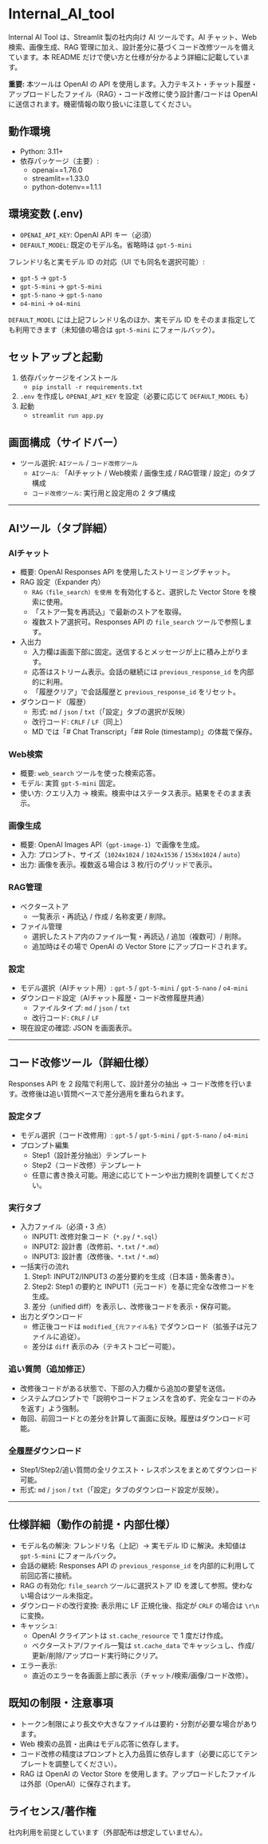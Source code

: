 ﻿# Internal_AI_tool
Internal AI Tool は、Streamlit 製の社内向け AI ツールです。AI チャット、Web 検索、画像生成、RAG 管理に加え、設計差分に基づくコード改修ツールを備えています。本 README だけで使い方と仕様が分かるよう詳細に記載しています。

**重要:** 本ツールは OpenAI の API を使用します。入力テキスト・チャット履歴・アップロードしたファイル（RAG）・コード改修に使う設計書/コードは OpenAI に送信されます。機密情報の取り扱いに注意してください。

## 動作環境
- Python: 3.11+
- 依存パッケージ（主要）:
  - openai==1.76.0
  - streamlit==1.33.0
  - python-dotenv==1.1.1

## 環境変数 (.env)
- `OPENAI_API_KEY`: OpenAI API キー（必須）
- `DEFAULT_MODEL`: 既定のモデル名。省略時は `gpt-5-mini`

フレンドリ名と実モデル ID の対応（UI でも同名を選択可能）:
- `gpt-5` → `gpt-5`
- `gpt-5-mini` → `gpt-5-mini`
- `gpt-5-nano` → `gpt-5-nano`
- `o4-mini` → `o4-mini`

`DEFAULT_MODEL` には上記フレンドリ名のほか、実モデル ID をそのまま指定しても利用できます（未知値の場合は `gpt-5-mini` にフォールバック）。

## セットアップと起動
1) 依存パッケージをインストール
   - `pip install -r requirements.txt`
2) `.env` を作成し `OPENAI_API_KEY` を設定（必要に応じて `DEFAULT_MODEL` も）
3) 起動
   - `streamlit run app.py`

## 画面構成（サイドバー）
- ツール選択: `AIツール` / `コード改修ツール`
  - `AIツール`: 「AIチャット / Web検索 / 画像生成 / RAG管理 / 設定」のタブ構成
  - `コード改修ツール`: 実行用と設定用の 2 タブ構成

---

## AIツール（タブ詳細）

### AIチャット
- 概要: OpenAI Responses API を使用したストリーミングチャット。
- RAG 設定（Expander 内）
  - `RAG（file_search）を使用` を有効化すると、選択した Vector Store を検索に使用。
  - 「ストア一覧を再読込」で最新のストアを取得。
  - 複数ストア選択可。Responses API の `file_search` ツールで参照します。
- 入出力
  - 入力欄は画面下部に固定。送信するとメッセージが上に積み上がります。
  - 応答はストリーム表示。会話の継続には `previous_response_id` を内部的に利用。
  - 「履歴クリア」で会話履歴と `previous_response_id` をリセット。
- ダウンロード（履歴）
  - 形式: `md` / `json` / `txt`（「設定」タブの選択が反映）
  - 改行コード: `CRLF` / `LF`（同上）
  - MD では「# Chat Transcript」「## Role (timestamp)」の体裁で保存。

### Web検索
- 概要: `web_search` ツールを使った検索応答。
- モデル: 実質 `gpt-5-mini` 固定。
- 使い方: クエリ入力 → 検索。検索中はステータス表示。結果をそのまま表示。

### 画像生成
- 概要: OpenAI Images API（`gpt-image-1`）で画像を生成。
- 入力: プロンプト、サイズ（`1024x1024` / `1024x1536` / `1536x1024` / `auto`）
- 出力: 画像を表示。複数返る場合は 3 枚/行のグリッドで表示。

### RAG管理
- ベクターストア
  - 一覧表示・再読込 / 作成 / 名称変更 / 削除。
- ファイル管理
  - 選択したストア内のファイル一覧・再読込 / 追加（複数可）/ 削除。
  - 追加時はその場で OpenAI の Vector Store にアップロードされます。

### 設定
- モデル選択（AIチャット用）: `gpt-5` / `gpt-5-mini` / `gpt-5-nano` / `o4-mini`
- ダウンロード設定（AIチャット履歴・コード改修履歴共通）
  - ファイルタイプ: `md` / `json` / `txt`
  - 改行コード: `CRLF` / `LF`
- 現在設定の確認: JSON を画面表示。

---

## コード改修ツール（詳細仕様）
Responses API を 2 段階で利用して、設計差分の抽出 → コード改修を行います。改修後は追い質問ベースで差分適用を重ねられます。

### 設定タブ
- モデル選択（コード改修用）: `gpt-5` / `gpt-5-mini` / `gpt-5-nano` / `o4-mini`
- プロンプト編集
  - Step1（設計差分抽出）テンプレート
  - Step2（コード改修）テンプレート
  - 任意に書き換え可能。用途に応じてトーンや出力規則を調整してください。

### 実行タブ
- 入力ファイル（必須・3 点）
  - INPUT1: 改修対象コード（`*.py` / `*.sql`）
  - INPUT2: 設計書（改修前、`*.txt` / `*.md`）
  - INPUT3: 設計書（改修後、`*.txt` / `*.md`）
- 一括実行の流れ
  1) Step1: INPUT2/INPUT3 の差分要約を生成（日本語・箇条書き）。
  2) Step2: Step1 の要約と INPUT1（元コード）を基に完全な改修コードを生成。
  3) 差分（unified diff）を表示し、改修後コードを表示・保存可能。
- 出力とダウンロード
  - 修正後コードは `modified_{元ファイル名}` でダウンロード（拡張子は元ファイルに追従）。
  - 差分は `diff` 表示のみ（テキストコピー可能）。

### 追い質問（追加修正）
- 改修後コードがある状態で、下部の入力欄から追加の要望を送信。
- システムプロンプトで「説明やコードフェンスを含めず、完全なコードのみを返す」よう強制。
- 毎回、前回コードとの差分を計算して画面に反映。履歴はダウンロード可能。

### 全履歴ダウンロード
- Step1/Step2/追い質問の全リクエスト・レスポンスをまとめてダウンロード可能。
- 形式: `md` / `json` / `txt`（「設定」タブのダウンロード設定が反映）。

---

## 仕様詳細（動作の前提・内部仕様）
- モデル名の解決: フレンドリ名（上記）→ 実モデル ID に解決。未知値は `gpt-5-mini` にフォールバック。
- 会話の継続: Responses API の `previous_response_id` を内部的に利用して前回応答に接続。
- RAG の有効化: `file_search` ツールに選択ストア ID を渡して参照。使わない場合はツール未指定。
- ダウンロードの改行変換: 表示用に LF 正規化後、指定が `CRLF` の場合は `\r\n` に変換。
- キャッシュ:
  - OpenAI クライアントは `st.cache_resource` で 1 度だけ作成。
  - ベクターストア/ファイル一覧は `st.cache_data` でキャッシュし、作成/更新/削除/アップロード実行時にクリア。
- エラー表示:
  - 直近のエラーを各画面上部に表示（チャット/検索/画像/コード改修）。

## 既知の制限・注意事項
- トークン制限により長文や大きなファイルは要約・分割が必要な場合があります。
- Web 検索の品質・出典はモデル応答に依存します。
- コード改修の精度はプロンプトと入力品質に依存します（必要に応じてテンプレートを調整してください）。
- RAG は OpenAI の Vector Store を使用します。アップロードしたファイルは外部（OpenAI）に保存されます。

## ライセンス/著作権
社内利用を前提としています（外部配布は想定していません）。
